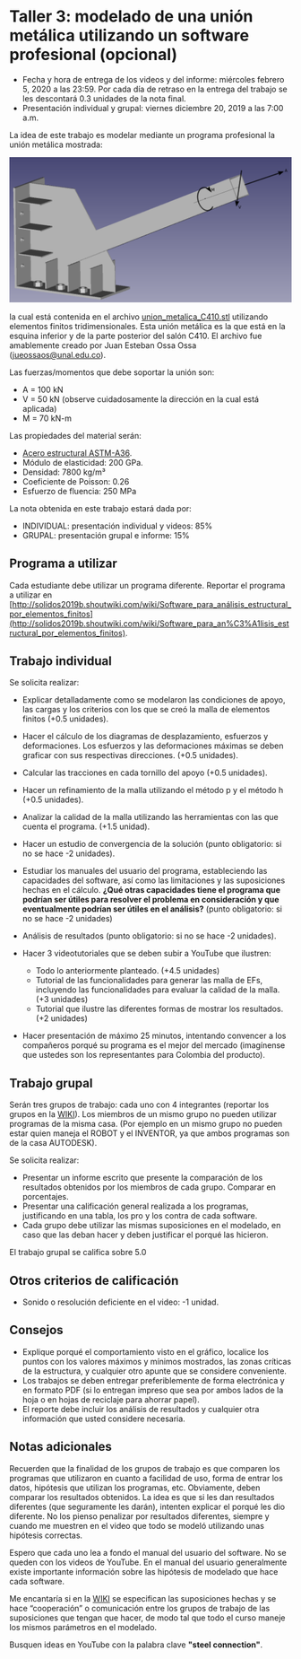 # Taller 3: modelado de una unión metálica utilizando un software profesional (opcional)

* Fecha y hora de entrega de los videos y del informe: miércoles febrero 5, 2020 a las 23:59. Por cada día de retraso en la entrega del trabajo se les descontará 0.3 unidades de la nota final.
* Presentación individual y grupal: viernes diciembre 20, 2019 a las 7:00 a.m.

La idea de este trabajo es modelar mediante un programa profesional la unión metálica mostrada:

![union_metalica_C410_AVM](figs/union_metalica_C410_AVM.png)

la cual está contenida en el archivo [union_metalica_C410.stl](figs/union_metalica_C410.stl) utilizando elementos finitos tridimensionales. Esta unión metálica es la que está en la esquina inferior y de la parte posterior del salón C410. El archivo fue amablemente creado por Juan Esteban Ossa Ossa (jueossaos@unal.edu.co).

Las fuerzas/momentos que debe soportar la unión son:
* A = 100 kN
* V = 50 kN (observe cuidadosamente la dirección en la cual está aplicada)
* M = 70 kN-m

Las propiedades del material serán:
* [Acero estructural ASTM-A36](https://en.wikipedia.org/wiki/A36_steel).
* Módulo de elasticidad: 200 GPa.
* Densidad: 7800 kg/m³
* Coeficiente de Poisson: 0.26
* Esfuerzo de fluencia: 250 MPa

La nota obtenida en este trabajo estará dada por:
* INDIVIDUAL: presentación individual y videos: 85%
* GRUPAL: presentación grupal e informe: 15%

## Programa a utilizar
Cada estudiante debe utilizar un programa diferente. Reportar el programa a utilizar en [http://solidos2019b.shoutwiki.com/wiki/Software_para_análisis_estructural_por_elementos_finitos](http://solidos2019b.shoutwiki.com/wiki/Software_para_an%C3%A1lisis_estructural_por_elementos_finitos).

## Trabajo individual
Se solicita realizar:
* Explicar detalladamente como se modelaron las condiciones de apoyo, las cargas y los criterios con los que se creó la malla de elementos finitos (+0.5 unidades).
* Hacer el cálculo de los diagramas de desplazamiento, esfuerzos y deformaciones. Los esfuerzos y las deformaciones máximas se deben graficar con sus respectivas direcciones. (+0.5 unidades).
* Calcular las tracciones en cada tornillo del apoyo (+0.5 unidades).
* Hacer un refinamiento de la malla utilizando el método p y el método h (+0.5 unidades).
* Analizar la calidad de la malla utilizando las herramientas con las que cuenta el programa. (+1.5 unidad).
* Hacer un estudio de convergencia de la solución (punto obligatorio: si no se hace -2 unidades).
* Estudiar los manuales del usuario del programa, estableciendo las capacidades del software, así como las limitaciones y las suposiciones hechas en el cálculo. **¿Qué otras capacidades tiene el programa que podrían ser útiles para resolver el problema en consideración y que eventualmente podrían ser útiles en el análisis?** (punto obligatorio: si no se hace -2 unidades)
* Análisis de resultados (punto obligatorio: si no se hace -2 unidades).

* Hacer 3 videotutoriales que se deben subir a YouTube que ilustren:
  * Todo lo anteriormente planteado. (+4.5 unidades)
  * Tutorial de las funcionalidades para generar las malla de EFs, incluyendo las funcionalidades para evaluar la calidad de la malla. (+3 unidades)
  * Tutorial que ilustre las diferentes formas de mostrar los resultados. (+2 unidades)
 
* Hacer presentación de máximo 25 minutos, intentando convencer a los compañeros porqué su programa es el mejor del mercado (imagínense que ustedes son los representantes para Colombia del producto).

## Trabajo grupal
Serán tres grupos de trabajo: cada uno con 4 integrantes (reportar los grupos en la [WIKI](http://solidos2019b.shoutwiki.com/wiki/Software_para_an%C3%A1lisis_estructural_por_elementos_finitos)). Los miembros de un mismo grupo no pueden utilizar programas de la misma casa. (Por ejemplo en un mismo grupo no pueden estar quien maneja el ROBOT y el INVENTOR, ya que ambos programas son de la casa AUTODESK).

Se solicita realizar:
* Presentar un informe escrito que presente la comparación de los resultados obtenidos por los miembros de cada grupo. Comparar en porcentajes.
* Presentar una calificación general realizada a los programas, justificando en una tabla, los pro y los contra de cada software.
* Cada grupo debe utilizar las mismas suposiciones en el modelado, en caso que las deban hacer y deben justificar el porqué las hicieron.

El trabajo grupal se califica sobre 5.0

## Otros criterios de calificación
* Sonido o resolución deficiente en el video: -1 unidad.

## Consejos
* Explique porqué el comportamiento visto en el gráfico, localice los puntos con los valores máximos y mínimos mostrados, las zonas críticas de la estructura, y cualquier otro apunte que se considere conveniente.
* Los trabajos se deben entregar preferiblemente de forma electrónica y en formato PDF (si lo entregan impreso que sea por ambos lados de la hoja o en hojas de reciclaje para ahorrar papel). 
* El reporte debe incluir los análisis de resultados y cualquier otra información que usted considere necesaria.

## Notas adicionales
Recuerden que la finalidad de los grupos de trabajo es que comparen los programas que utilizaron en cuanto a facilidad de uso, forma de entrar los datos, hipótesis que utilizan los programas, etc. Obviamente, deben comparar los resultados obtenidos. La idea es que si les dan resultados diferentes (que seguramente les darán), intenten explicar el porqué les dio diferente. No los pienso penalizar por resultados diferentes, siempre y cuando me muestren en el video que todo se modeló utilizando unas hipótesis correctas.

Espero que cada uno lea a fondo el manual del usuario del software. No se queden con los videos de YouTube. En el manual del usuario generalmente existe importante información sobre las hipótesis de modelado que hace cada software.

Me encantaría si en la [WIKI](http://solidos2019b.shoutwiki.com/wiki/Software_para_an%C3%A1lisis_estructural_por_elementos_finitos) se especifican las suposiciones hechas y se hace “cooperación” o comunicación entre los grupos de trabajo de las suposiciones que tengan que hacer, de modo tal que todo el curso maneje los mismos parámetros en el modelado.

Busquen ideas en YouTube con la palabra clave **"steel connection"**.
